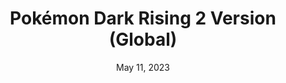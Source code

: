 ---
layout: gba
title: "Pokémon Dark Rising 2 Version (Global)"
categories:
 - approved
 - gba
 - universal
 - safe
tags:
- pokemon
- rpg
date: May 11, 2023
permalink: /games/pokemon-darkrising-2/play/details
publisher: (Not) Gamefreak
gid: pokemon-darkrising-2
---